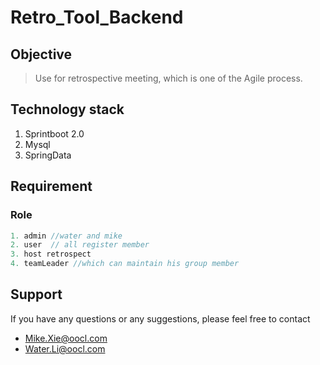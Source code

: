 # Retro_Tool_Backend
## Objective
> Use for retrospective meeting, which is one of the Agile process.

## Technology stack
1. Sprintboot 2.0
2. Mysql
3. SpringData

## Requirement
### Role
```java
1. admin //water and mike
2. user  // all register member
3. host retrospect
4. teamLeader //which can maintain his group member
```

## Support
If you have any questions or any suggestions, please feel free to contact 

- Mike.Xie@oocl.com
- Water.Li@oocl.com 

